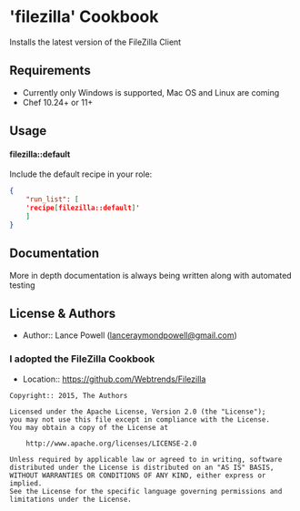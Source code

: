 'filezilla' Cookbook
====================
Installs the latest version of the FileZilla Client

Requirements
------------
* Currently only Windows is supported, Mac OS and Linux are coming
* Chef 10.24+ or 11+

Usage
-----

#### filezilla::default

Include the default recipe in your role:

```json
{
	"run_list": [
	'recipe[filezilla::default]'
	]
}
```

Documentation
-------------
More in depth documentation is always being written along with automated testing

License & Authors
-----------------
- Author:: Lance Powell (lanceraymondpowell@gmail.com)

### I adopted the FileZilla Cookbook
- Location:: https://github.com/Webtrends/Filezilla

```text
Copyright:: 2015, The Authors

Licensed under the Apache License, Version 2.0 (the "License");
you may not use this file except in compliance with the License.
You may obtain a copy of the License at

    http://www.apache.org/licenses/LICENSE-2.0

Unless required by applicable law or agreed to in writing, software
distributed under the License is distributed on an "AS IS" BASIS,
WITHOUT WARRANTIES OR CONDITIONS OF ANY KIND, either express or implied.
See the License for the specific language governing permissions and
limitations under the License.